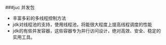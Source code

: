 ###juc 并发包

- 丰富多彩的多线程控制方法
- jdk对线程池的支持，使用线程池，将能很大程度上提高线程调度的性能
- jdk的有些并发容器，这些容器专为并行访问设计，绝对高效、安全、稳定的实用工具。
